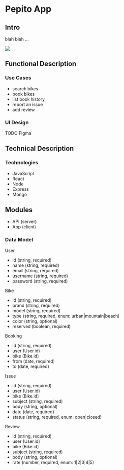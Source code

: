 # Pepito App

## Intro

blah blah ...

![](https://media.giphy.com/media/l0IyhjkozSEjMPBXq/giphy.gif?cid=ecf05e47hbea8uizspfe2h405xb7c7tb4j6py88nips4za6r&ep=v1_gifs_search&rid=giphy.gif&ct=g)

## Functional Description

### Use Cases

- search bikes
- book bikes
- list book history
- report an issue
- add review

### UI Design

TODO Figma

## Technical Description

### Technologies

- JavaScript
- React
- Node
- Express
- Mongo

## Modules

- API (server)
- App (client)

### Data Model

User
- id (string, required)
- name (string, required)
- email (string, required)
- username (string, required)
- password (string, required)

Bike
- id (string, required)
- brand (string, required)
- model (string, required)
- type (string, required, enum: urban|mountain|beach)
- color (string, optional)
- reserved (boolean, required)

Booking
- id (string, required)
- user (User.id)
- bike (Bike.id)
- from (date, required)
- to (date, required)

Issue
- id (string, required)
- user (User.id)
- bike (Bike.id)
- subject (string, required)
- body (string, optional)
- date (date, required)
- status (string, required, enum: open|closed)

Review
- id (string, required)
- user (User.id)
- bike (Bike.id)
- subject (string, required)
- body (string, optional)
- rate (number, required, enum: 1|2|3|4|5)

